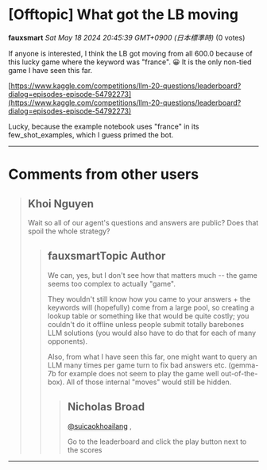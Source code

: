 # [Offtopic] What got the LB moving

**fauxsmart** *Sat May 18 2024 20:45:39 GMT+0900 (日本標準時)* (0 votes)

If anyone is interested, I think the LB got moving from all 600.0 because of this lucky game where the keyword was "france". 😀 It is the only non-tied game I have seen this far.

[https://www.kaggle.com/competitions/llm-20-questions/leaderboard?dialog=episodes-episode-54792273](https://www.kaggle.com/competitions/llm-20-questions/leaderboard?dialog=episodes-episode-54792273)

Lucky, because the example notebook uses "france" in its few_shot_examples, which I guess primed the bot.



---

 # Comments from other users

> ## Khoi Nguyen
> 
> Wait so all of our agent's questions and answers are public? Does that spoil the whole strategy?
> 
> 
> 
> > ## fauxsmartTopic Author
> > 
> > We can, yes, but I don't see how that matters much -- the game seems too complex to actually "game". 
> > 
> > They wouldn't still know how you came to your answers + the keywords will (hopefully) come from a large pool, so creating a lookup table or something like that would be quite costly; you couldn't do it offline unless people submit totally barebones LLM solutions (you would also have to do that for each of many opponents). 
> > 
> > Also, from what I have seen this far, one might want to query an LLM many times per game turn to fix bad answers etc. (gemma-7b for example does not seem to play the game well out-of-the-box). All of those internal "moves" would still be hidden.
> > 
> > 
> > 
> > > ## Nicholas Broad
> > > 
> > > [@suicaokhoailang](https://www.kaggle.com/suicaokhoailang) ,
> > > 
> > > Go to the leaderboard and click the play button next to the scores
> > > 
> > > 
> > > 


---

